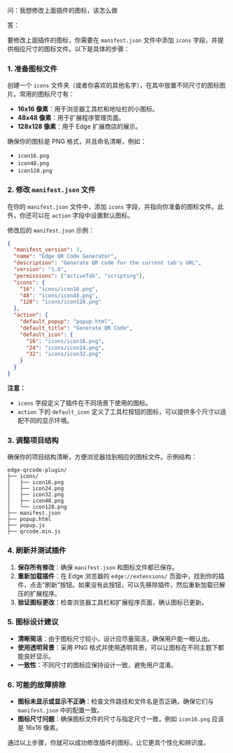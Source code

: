 问：我想修改上面插件的图标，该怎么做

答：

要修改上面插件的图标，你需要在 `manifest.json` 文件中添加 `icons` 字段，并提供相应尺寸的图标文件。以下是具体的步骤：

### **1. 准备图标文件**

创建一个 `icons` 文件夹（或者你喜欢的其他名字），在其中放置不同尺寸的图标图片。常用的图标尺寸有：

- **16x16 像素**：用于浏览器工具栏和地址栏的小图标。
- **48x48 像素**：用于扩展程序管理页面。
- **128x128 像素**：用于 Edge 扩展商店的展示。

确保你的图标是 PNG 格式，并且命名清晰，例如：

- `icon16.png`
- `icon48.png`
- `icon128.png`

### **2. 修改 `manifest.json` 文件**

在你的 `manifest.json` 文件中，添加 `icons` 字段，并指向你准备的图标文件。此外，你还可以在 `action` 字段中设置默认图标。

修改后的 `manifest.json` 示例：

```json
{
  "manifest_version": 3,
  "name": "Edge QR Code Generator",
  "description": "Generate QR code for the current tab's URL",
  "version": "1.0",
  "permissions": ["activeTab", "scripting"],
  "icons": {
    "16": "icons/icon16.png",
    "48": "icons/icon48.png",
    "128": "icons/icon128.png"
  },
  "action": {
    "default_popup": "popup.html",
    "default_title": "Generate QR Code",
    "default_icon": {
      "16": "icons/icon16.png",
      "24": "icons/icon24.png",
      "32": "icons/icon32.png"
    }
  }
}
```

**注意：**

- `icons` 字段定义了插件在不同场景下使用的图标。
- `action` 下的 `default_icon` 定义了工具栏按钮的图标，可以提供多个尺寸以适配不同的显示环境。

### **3. 调整项目结构**

确保你的项目结构清晰，方便浏览器找到相应的图标文件。示例结构：

```
edge-qrcode-plugin/
├── icons/
│   ├── icon16.png
│   ├── icon24.png
│   ├── icon32.png
│   ├── icon48.png
│   └── icon128.png
├── manifest.json
├── popup.html
├── popup.js
├── qrcode.min.js
```

### **4. 刷新并测试插件**

1. **保存所有修改**：确保 `manifest.json` 和图标文件都已保存。
2. **重新加载插件**：在 Edge 浏览器的 `edge://extensions/` 页面中，找到你的插件，点击“刷新”按钮。如果没有此按钮，可以先移除插件，然后重新加载已解压的扩展程序。
3. **验证图标更改**：检查浏览器工具栏和扩展程序页面，确认图标已更新。

### **5. 图标设计建议**

- **清晰简洁**：由于图标尺寸较小，设计应尽量简洁，确保用户能一眼认出。
- **使用透明背景**：采用 PNG 格式并使用透明背景，可以让图标在不同主题下都能良好显示。
- **一致性**：不同尺寸的图标应保持设计一致，避免用户混淆。

### **6. 可能的故障排除**

- **图标未显示或显示不正确**：检查文件路径和文件名是否正确，确保它们与 `manifest.json` 中的配置一致。
- **图标尺寸问题**：确保图标文件的尺寸与指定尺寸一致，例如 `icon16.png` 应该是 16x16 像素。

通过以上步骤，你就可以成功修改插件的图标，让它更具个性化和辨识度。